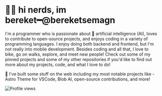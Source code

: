 <h1><b>👋🏽 hi nerds, im bereket━@bereketsemagn</b></h1>

I'm a programmer who is passionate about 🤖 artificial intelligence (AI), loves to contribute to open-source projects, and enjoys coding in a variety of programming languages. I enjoy doing both backend and frontend, but I'm not really into mobile development. Besides coding and all that, I love to bike, go on walks, explore, and meet new people! Check out some of my pinned projects and some of my other repositories if you'd like to find out more about my projects, code, and what I love to do!

💙 I've built some stuff on the web including my most notable projects like - Astro Theme for VSCode, Blob AI, open-source contributions, and more!

![Profile views](https://gpvc.arturio.dev/addissemagn)

